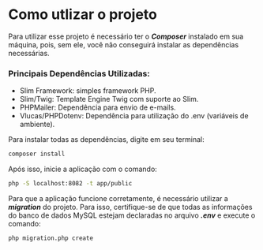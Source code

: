 # Como utlizar o projeto
Para utilizar esse projeto é necessário ter o **_Composer_** instalado em sua máquina, pois, sem ele, você não conseguirá instalar as dependências necessárias.

### Principais Dependências Utilizadas:
- Slim Framework: simples framework PHP.
- Slim/Twig: Template Engine Twig com suporte ao Slim.
- PHPMailer: Dependência para envio de e-mails.
- Vlucas/PHPDotenv: Dependência para utilização do .env (variáveis de ambiente).

Para instalar todas as dependências, digite em seu terminal:

````bash
composer install
````


Após isso, inicie a aplicação com o comando:

````bash
php -S localhost:8082 -t app/public
````

Para que a aplicação funcione corretamente, é necessário utilizar a **_migration_** do projeto. Para isso, certifique-se de que todas as informações do banco de dados MySQL estejam declaradas no arquivo **_.env_** e execute o comando:
        
````bash
php migration.php create
````